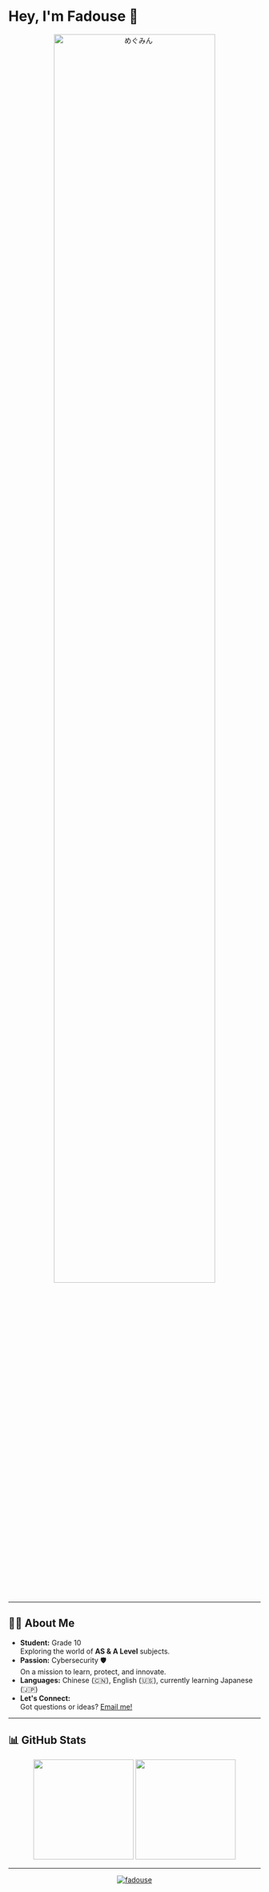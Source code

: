 # Hey, I'm Fadouse 👋

<p align="center">
  <img 
    width=100%
    src="https://media1.tenor.com/m/hAU6LtQqcz4AAAAd/megumin-blush-megumin-konosuba.gif"
    alt="めぐみん"
    style=" width: 80%; height: auto;"
  />
</p>

---

## 👨‍🎓 About Me
- **Student:** Grade 10  
  Exploring the world of **AS & A Level** subjects.
- **Passion:** Cybersecurity 🛡️  
  On a mission to learn, protect, and innovate.
- **Languages:** Chinese (🇨🇳), English (🇺🇸), currently learning Japanese (🇯🇵)
- **Let's Connect:**  
  Got questions or ideas? [Email me!](mailto:fadouse233@gmail.com)

---

## 📊 GitHub Stats
<p align="center">
    <img height=200px " src="https://github-readme-stats.vercel.app/api?username=fadouse&show_icons=true&hide_border=true&theme=radical"/>
    <img height=200px;" src="https://github-readme-stats.vercel.app/api/top-langs/?username=fadouse&layout=donut&hide_border=true&theme=radical"/>
</p>

---

<p align="center"> <a href="https://github.com/ryo-ma/github-profile-trophy"><img src="https://github-profile-trophy.vercel.app/?username=fadouse" alt="fadouse" /></a> </p>

